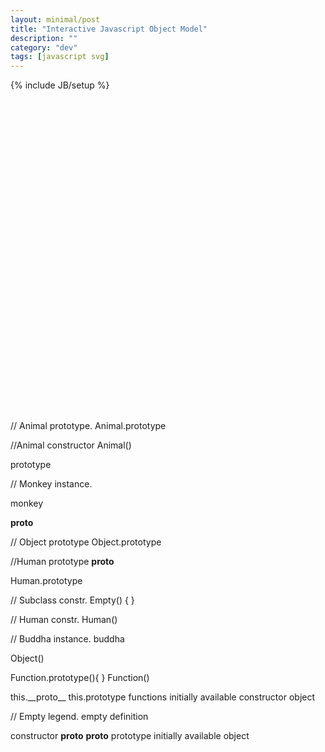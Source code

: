 ```yaml
---
layout: minimal/post
title: "Interactive Javascript Object Model"
description: ""
category: "dev"
tags: [javascript svg]
---
```

{% include JB/setup %}

<svg version="1.1" id="Layer_1" height="700px" xmlns="http://www.w3.org/2000/svg" xmlns:xlink="http://www.w3.org/1999/xlink" x="0px" y="0px"
	 viewBox="0 0 1119 1109" enable-background="new 0 0 1119 1109" xml:space="preserve">

<filter id="dropShadow">
    <feGaussianBlur in="SourceAlpha" stdDeviation="1" />
    <feOffset dx="0" dy="0" />
    <feMerge>
        <feMergeNode />
        <feMergeNode in="SourceGraphic" />
    </feMerge>
</filter>
<line class="svg svg-monkey svg-proto svg-subclass svg-line" fill="none" stroke="#000000" stroke-miterlimit="10" stroke-dasharray="6" x1="1120" y1="565" x2="1120" y2="544"/>

// Animal prototype.
<circle filter="url(#dropShadow)" id="animal_proto" class="svg svg-animal svg-monkey svg-proto svg-subclass svg-shape" fill="#EFE8E7" stroke="#7A545F" stroke-miterlimit="10" cx="491.3" cy="481.3" r="41.8"/>
<text id="animal_proto_label" class="svg svg-animal svg-monkey svg-proto svg-subclass svg-text" transform="matrix(1 0 0 1 471.2739 477.1768)"><tspan x="0" y="0" font-family="'MyriadPro-Regular'" font-size="13.5518">Animal</tspan><tspan x="-9.8" y="16.3" font-family="'MyriadPro-Regular'" font-size="13.5518">.prototype</tspan></text>

//Animal constructor
<line class="svg svg-animal svg-monkey svg-proto svg-subclass svg-line" fill="none" stroke="#000000" stroke-miterlimit="10" x1="585.4" y1="575.4" x2="533.1" y2="523.1"/>
<polygon filter="url(#dropShadow)" id="animal_constr" class="svg svg-animal svg-monkey svg-proto svg-subclass svg-shape" fill="#D8E1E5" stroke="#000000" stroke-miterlimit="10" points="589,638.2 564.5,613.7 564.5,579 589,554.5 623.6,554.5 
	648.1,579 648.1,613.7 623.6,638.2 "/>
<text id="animal_label" class="svg svg-animal svg-monkey svg-proto svg-subclass svg-text" transform="matrix(1 0 0 1 582.4629 600.3252)" font-family="'MyriadPro-Regular'" font-size="13.5518">Animal()</text>

<circle class="svg svg-animal svg-monkey svg-proto svg-subclass svg-shape" fill="#090405" stroke="#000000" stroke-miterlimit="10" cx="533.1" cy="523.1" r="4.1"/>
<text id="animal_prototype_label" class="svg svg-animal svg-monkey svg-proto svg-subclass svg-text" transform="matrix(1 0 0 1 564.4531 533.5938)" fill="#6D6E71" font-family="'MyriadPro-Regular'" font-size="13.9371">prototype</text>


// Monkey instance.
<line class="svg svg-monkey svg-proto svg-subclass svg-line" fill="none" stroke="#000000" stroke-miterlimit="10" stroke-dasharray="6" x1="459.9" y1="596.3" x2="491.3" y2="565"/>
<line class="svg svg-monkey svg-proto svg-subclass svg-line" fill="none" stroke="#000000" stroke-miterlimit="10" stroke-dasharray="6" x1="344.9" y1="617.2" x2="365.8" y2="596.3"/>
<line class="svg svg-monkey svg-proto svg-subclass svg-line" fill="none" stroke="#000000" stroke-miterlimit="10" stroke-dasharray="6" x1="365.8" y1="596.3" x2="459.9" y2="596.3"/>
<line class="svg svg-monkey svg-proto svg-subclass svg-line" fill="none" stroke="#000000" stroke-miterlimit="10" stroke-dasharray="6" x1="491.3" y1="565" x2="491.3" y2="544"/>
<polygon class="svg svg-monkey svg-proto svg-subclass svg-line" fill="#0D0B0B" stroke="#000000" stroke-miterlimit="10" points="491.3,539.8 486.9,548.3 495.6,548.3 "/>

<circle filter="url(#dropShadow)" id="monkey_inst" class="svg svg-monkey svg-proto svg-subclass svg-shape" fill="#EFE8E7" stroke="#7A545F" stroke-miterlimit="10" cx="324" cy="648.6" r="41.8"/>
<text id="monkey_label" class="svg svg-monkey svg-proto svg-subclass svg-text" transform="matrix(1 0 0 1 301.1421 652.5527)" font-family="'MyriadPro-Regular'" font-size="13.5518">monkey</text>

<text class="svg svg-monkey svg-proto svg-subclass svg-text" transform="matrix(1 0 0 1 367.0688 617.2514)" fill="#6D6E71" font-family="'MyriadPro-Regular'" font-size="13.9371">__proto__</text>


// Object prototype
<circle filter="url(#dropShadow)" class="svg svg-proto svg-shape" fill="#DCEED9" stroke="#000000" stroke-miterlimit="10" cx="658.5" cy="42.3" r="41.8"/>
<text class="svg svg-proto svg-text" transform="matrix(1 0 0 1 639.6846 38.1577)"><tspan x="0" y="0" font-family="'MyriadPro-Regular'" font-size="13.5518">Object</tspan><tspan x="-11" y="16.3" font-family="'MyriadPro-Regular'" font-size="13.5518">.prototype</tspan></text>

<line class="svg svg-proto svg-line" fill="none" stroke="#000000" stroke-miterlimit="10" stroke-dasharray="6" x1="658.5" y1="397.7" x2="658.5" y2="105"/>
<line class="svg svg-proto svg-line" fill="none" stroke="#000000" stroke-miterlimit="10" stroke-dasharray="6" x1="522.6" y1="450" x2="543.5" y2="429.1"/>
<line class="svg svg-proto svg-line" fill="none" stroke="#000000" stroke-miterlimit="10" stroke-dasharray="6" x1="627.2" y1="429.1" x2="658.5" y2="397.7"/>
<line class="svg svg-proto svg-line" fill="none" stroke="#000000" stroke-miterlimit="10" stroke-dasharray="6" x1="543.5" y1="429.1" x2="627.2" y2="429.1"/>
<polygon class="svg svg-proto svg-shape" fill="#0D0B0B" stroke="#000000" stroke-miterlimit="10" points="658.5,100.7 654.1,109.3 662.8,109.3 "/>


//Human prototype
<line class="svg svg-proto svg-subclass svg-line" fill="none" stroke="#000000" stroke-miterlimit="10" stroke-dasharray="6" x1="344.9" y1="742.7" x2="365.8" y2="721.7"/>
<line class="svg svg-proto svg-subclass svg-line" fill="none" stroke="#000000" stroke-miterlimit="10" stroke-dasharray="6" x1="365.8" y1="721.7" x2="459.9" y2="721.7"/>
<line class="svg svg-proto svg-subclass svg-line" fill="none" stroke="#000000" stroke-miterlimit="10" stroke-dasharray="6" x1="459.9" y1="721.7" x2="491.3" y2="690.4"/>
<line class="svg svg-proto svg-subclass svg-line" fill="none" stroke="#000000" stroke-miterlimit="10" stroke-dasharray="6" x1="491.3" y1="690.4" x2="491.3" y2="569"/>
<text class="svg svg-proto svg-subclass svg-text" transform="matrix(1 0 0 1 367.0688 742.6514)" fill="#6D6E71" font-family="'MyriadPro-Regular'" font-size="13.9371">__proto__</text>

<circle filter="url(#dropShadow)" id="human_proto" class="svg svg-proto svg-subclass svg-shape" fill="#EFE8E7" stroke="#7A545F" stroke-miterlimit="10" cx="324" cy="774" r="41.8"/>
<text id="human_proto_label" class="svg svg-proto svg-subclass svg-text" transform="matrix(1 0 0 1 303.209 769.8555)"><tspan x="0" y="0" font-family="'MyriadPro-Regular'" font-size="13.5518">Human</tspan><tspan x="-9" y="16.3" font-family="'MyriadPro-Regular'" font-size="13.5518">.prototype</tspan></text>


<path class="svg svg-line" id="SVGID_x5F_1_x5F_" fill="none" d="M480.8,889l334.5,0.1"/>

// Subclass constr.
<line class="svg svg-subclass svg-line" fill="none" stroke="#000000" stroke-miterlimit="10" x1="533.1" y1="648.6" x2="533.1" y2="565"/>
<line class="svg svg-subclass svg-line" fill="none" stroke="#000000" stroke-miterlimit="10" x1="533.1" y1="648.6" x2="585.4" y2="700.8"/>
<line class="svg svg-subclass svg-line" fill="none" stroke="#000000" stroke-miterlimit="10" x1="533.1" y1="565" x2="554" y2="544"/>
<polygon class="svg svg-subclass svg-line" fill="#D8E1E5" stroke="#000000" stroke-miterlimit="10" stroke-dasharray="6" points="589,763.6 564.5,739 564.5,704.4 
	589,679.9 623.6,679.9 648.1,704.4 648.1,739 623.6,763.6 "/>
<text class="svg svg-subclass svg-line" transform="matrix(1 0 0 1 577.2217 725.799)" font-family="'MyriadPro-Regular'" font-size="13.9371">Empty() { }</text>


// Human constr.
<line class="svg svg-proto svg-subclass svg-line" fill="none" stroke="#000000" stroke-miterlimit="10" x1="365.8" y1="815.8" x2="418.1" y2="868.2"/>
<circle class="svg svg-proto svg-subclass svg-line" fill="#090405" stroke="#000000" stroke-miterlimit="10" cx="365.8" cy="815.8" r="4.1"/>
<polygon filter="url(#dropShadow)" id="human_constr" class="svg svg-proto svg-subclass svg-shape" fill="#D8E1E5" stroke="#000000" stroke-miterlimit="10" points="423.6,930.9 399.1,906.4 399.1,871.7 423.6,847.2 
	458.3,847.2 482.8,871.7 482.8,906.4 458.3,930.9 "/>
<text class="svg svg-proto svg-subclass svg-line" transform="matrix(1 0 0 1 416.2822 893.0039)" font-family="'MyriadPro-Regular'" font-size="13.5518">Human()</text>

// Buddha instance.
<line class="svg svg-line svg-subclass" fill="none" stroke="#000000" stroke-miterlimit="10" stroke-dasharray="6" x1="209.1" y1="889" x2="292.7" y2="889"/>
<line class="svg svg-line svg-subclass" fill="none" stroke="#000000" stroke-miterlimit="10" stroke-dasharray="6" x1="324" y1="857.6" x2="324" y2="836.7"/>
<line class="svg svg-subclass svg-line" fill="none" stroke="#000000" stroke-miterlimit="10" stroke-dasharray="6" x1="292.7" y1="889" x2="324" y2="857.6"/>
<line class="svg svg-subclass svg-line" fill="none" stroke="#000000" stroke-miterlimit="10" stroke-dasharray="6" x1="209.1" y1="889" x2="188.2" y2="909.9"/>
<polygon class="svg svg-subclass svg-line" fill="#0D0B0B" stroke="#000000" stroke-miterlimit="10" points="324,832.4 319.7,841 328.4,841 "/>
<circle filter="url(#dropShadow)" id="budha" class="svg svg-subclass svg-shape" fill="#EFE8E7" stroke="#000000" stroke-miterlimit="10" cx="156.8" cy="941.3" r="41.8"/>
<text class="svg svg-text svg-subclass" transform="matrix(1 0 0 1 134.3555 945.2324)" font-family="'MyriadPro-Regular'" font-size="13.5518">buddha</text>



<line class="svg svg-line" fill="none" stroke="#000000" stroke-miterlimit="10" x1="763.1" y1="460.4" x2="731.7" y2="429.1"/>
<line class="svg svg-line" fill="none" stroke="#000000" stroke-miterlimit="10" stroke-dasharray="6" x1="909.4" y1="679.9" x2="909.4" y2="355.9"/>
<line class="svg svg-line" fill="none" stroke="#000000" stroke-miterlimit="10" x1="951.2" y1="335" x2="1066.2" y2="460.4"/>
<line class="svg svg-line" fill="none" stroke="#000000" stroke-miterlimit="10" stroke-dasharray="6" x1="1013.9" y1="429.1" x2="1045.3" y2="460.4"/>
<polygon filter="url(#dropShadow)" class="svg svg-shape" fill="#DCEED9" stroke="#000000" stroke-miterlimit="10" points="1059.3,523.1 1034.8,498.6 1034.8,464 1059.3,439.4 
	1094,439.4 1118.5,464 1118.5,498.6 1094,523.1 "/>

<!--<circle filter="url(#dropShadow)" id="snowden" class="svg svg-shape" fill="#EFE8E7" stroke="#000000" stroke-miterlimit="10" cx="156.8" cy="1066.7" r="41.8"/>
<text class="svg svg-text" transform="matrix(1 0 0 1 130.7798 1070.666)" font-family="'MyriadPro-Regular'" font-size="13.5518">snowden</text>
<line class="svg svg-line" fill="none" stroke="#000000" stroke-miterlimit="10" stroke-dasharray="6" x1="209.1" y1="1014.4" x2="292.7" y2="1014.4"/>
<path class="svg svg-line" fill="none" stroke="#000000" stroke-miterlimit="10" stroke-dasharray="6" d="M324,941.3"/>
-->
<polygon filter="url(#dropShadow)" class="svg svg-shape" fill="#DCEED9" stroke="#000000" stroke-miterlimit="10" points="766.6,523.1 742.1,498.6 742.1,464 766.6,439.4 
	801.3,439.4 825.8,464 825.8,498.6 801.3,523.1 "/>
<text class="svg svg-line" transform="matrix(1 0 0 1 761.1455 485.2715)" font-family="'MyriadPro-Regular'" font-size="13.5518">Object()</text>



<polygon class="svg svg-line" fill="#DCEED9" stroke="#000000" stroke-miterlimit="10" stroke-dasharray="6" points="892.1,335 867.6,310.5 867.6,275.8 
	892.1,251.3 926.8,251.3 951.3,275.8 951.3,310.5 926.8,335 "/>
<text class="svg svg-line" transform="matrix(1 0 0 1 884.2939 288.9893)"><tspan x="0" y="0" font-family="'MyriadPro-Regular'" font-size="13.5518">Function</tspan><tspan x="-13.8" y="16.3" font-family="'MyriadPro-Regular'" font-size="13.5518">.prototype(){ }</tspan></text>
<text class="svg svg-line" transform="matrix(1 0 0 1 1047.8398 485.2715)" font-family="'MyriadPro-Regular'" font-size="13.5518">Function()</text>
<line class="svg svg-line" fill="none" stroke="#000000" stroke-miterlimit="10" x1="397.2" y1="889" x2="397.2" y2="889"/>
<line class="svg svg-line" fill="none" stroke="#000000" stroke-miterlimit="10" stroke-dasharray="6" x1="867.6" y1="596.3" x2="648.1" y2="596.3"/>
<line class="svg svg-line" fill="none" stroke="#000000" stroke-miterlimit="10" stroke-dasharray="6" x1="867.6" y1="596.3" x2="909.4" y2="554.5"/>
<text class="svg svg-line"><textPath  xlink:href="#SVGID_x5F_1_x5F_" startOffset="7.300000e-02%">
</textPath>
</text>
<line class="svg svg-line" fill="none" stroke="#000000" stroke-miterlimit="10" stroke-dasharray="6" x1="700.3" y1="889" x2="888.5" y2="700.8"/>
<line class="svg svg-line" fill="none" stroke="#000000" stroke-miterlimit="10" stroke-dasharray="6" x1="1013.9" y1="429.1" x2="940.8" y2="429.1"/>
<line class="svg svg-line" fill="none" stroke="#000000" stroke-miterlimit="10" stroke-dasharray="6" x1="940.8" y1="429.1" x2="909.3" y2="397.7"/>
<line class="svg svg-line" fill="none" stroke="#000000" stroke-miterlimit="10" stroke-dasharray="6" x1="857.1" y1="240.9" x2="689.9" y2="240.9"/>
<line class="svg svg-line" fill="none" stroke="#000000" stroke-miterlimit="10" stroke-dasharray="6" x1="689.9" y1="240.9" x2="658.5" y2="209.6"/>


<line class="svg svg-line" fill="none" stroke="#000000" stroke-miterlimit="10" stroke-dasharray="6" x1="867.4" y1="721.7" x2="648.1" y2="721.7"/>
<line class="svg svg-line" fill="none" stroke="#000000" stroke-miterlimit="10" stroke-dasharray="6" x1="867.6" y1="721.7" x2="909.3" y2="679.9"/>
<line class="svg svg-line" fill="none" stroke="#000000" stroke-miterlimit="10" stroke-dasharray="6" x1="815.3" y1="449.9" x2="836.2" y2="429.1"/>




<line class="svg svg-line" fill="none" stroke="#000000" stroke-miterlimit="10" stroke-dasharray="6" x1="878" y1="261.8" x2="857.1" y2="240.9"/>
<line class="svg svg-line" fill="none" stroke="#000000" stroke-miterlimit="10" x1="700.3" y1="84.1" x2="731.7" y2="115.5"/>
<line class="svg svg-line" fill="none" stroke="#000000" stroke-miterlimit="10" x1="731.7" y1="115.5" x2="731.7" y2="429.1"/>
<line class="svg svg-line" fill="none" stroke="#000000" stroke-miterlimit="10" stroke-dasharray="6" x1="836.2" y1="429.1" x2="867.6" y2="429.1"/>
<line class="svg svg-line" fill="none" stroke="#000000" stroke-miterlimit="10" stroke-dasharray="6" x1="874.9" y1="429.1" x2="909.3" y2="397.7"/>
<line class="svg svg-line" fill="none" stroke="#000000" stroke-miterlimit="10" x1="376.3" y1="774" x2="376.3" y2="774"/>
<circle class="svg svg-line" fill="#090405" stroke="#000000" stroke-miterlimit="10" cx="700.3" cy="84.1" r="4.1"/>
<circle class="svg svg-line" fill="#090405" stroke="#000000" stroke-miterlimit="10" cx="951.2" cy="335" r="4.1"/>

<polygon class="svg svg-line" fill="#0D0B0B" stroke="#000000" stroke-miterlimit="10" points="909.4,351.6 905,360.2 913.8,360.2 "/>
<text class="svg svg-line" transform="matrix(1 0 0 1 0 78.3154)"><tspan x="0" y="0" fill="#515251" font-family="'MyriadPro-Regular'" font-size="13.9371">this</tspan><tspan x="22.9" y="0" font-family="'MyriadPro-Regular'" font-size="13.9371">.</tspan><tspan x="26.2" y="0" font-family="'MyriadPro-Regular'" font-size="15.0985">__proto__</tspan></text>
<line class="svg svg-line" fill="none" stroke="#000000" stroke-miterlimit="10" x1="210.8" y1="110.2" x2="125.4" y2="110.2"/>
<circle filter="url(#dropShadow)" class="svg svg-line" fill="#090405" stroke="#000000" stroke-miterlimit="10" cx="215.4" cy="110.2" r="4.1"/>
<text class="svg svg-line" transform="matrix(1 0 0 1 0 109.6733)"><tspan x="0" y="0" fill="#515251" font-family="'MyriadPro-Regular'" font-size="13.9371">this</tspan><tspan x="22.9" y="0" font-family="'MyriadPro-Regular'" font-size="13.9371">.</tspan><tspan x="26.2" y="0" font-family="'MyriadPro-Regular'" font-size="15.0985">prototype</tspan></text>
<polygon filter="url(#dropShadow)" class="svg svg-line" fill="#DCEED9" stroke="#000000" stroke-miterlimit="10" points="124.7,201.5 115.5,192.3 115.5,179.3 124.7,170.1 
	137.7,170.1 146.9,179.3 146.9,192.3 137.7,201.5 "/>
<polygon class="svg svg-line" fill="#FFFFFF" stroke="#000000" stroke-miterlimit="10" stroke-dasharray="6" points="124.7,308.3 115.5,299.1 
	115.5,286.1 124.7,276.8 137.7,276.8 146.9,286.1 146.9,299.1 137.7,308.3 "/>
<circle filter="url(#dropShadow)" class="svg svg-line" fill="#DCEED9" stroke="#000000" stroke-miterlimit="10" cx="130.7" cy="376.2" r="15.7"/>
<path class="svg svg-line" fill="none" stroke="#000000" stroke-miterlimit="10" stroke-dasharray="6" d="M133.9,78.9V34.6V78.9z"/>
<polygon class="svg svg-line" fill="#0D0B0B" stroke="#000000" stroke-miterlimit="10" points="133.9,26.1 129.5,34.6 138.2,34.6 "/>
<text class="svg svg-line" transform="matrix(1 0 0 1 31.3584 245.561)" font-family="'MyriadPro-Regular'" font-size="15.0985">functions</text>
<text class="svg svg-line" transform="matrix(1 0 0 1 167.8247 190.9741)" font-family="'MyriadPro-Regular'" font-size="15.0985">initially available constructor</text>
<text class="svg svg-line" transform="matrix(1 0 0 1 167.2456 429.0664)" font-family="'MyriadPro-Regular'" font-size="15.0985">object</text>
<line class="svg svg-line" fill="none" stroke="#000000" stroke-miterlimit="10" stroke-dasharray="6" x1="700.3" y1="889" x2="481" y2="889.1"/>

// Empty legend.
<text class="svg svg-line" transform="matrix(1 0 0 1 167.2451 300.0752)" font-family="'MyriadPro-Regular'" font-size="15.0985">empty definition</text>
<polygon filter="url(#dropShadow)" class="svg svg-line" fill="#D8E1E5" stroke="#000000" stroke-miterlimit="10" points="124.2,256.1 115,246.9 115,233.9 124.2,224.7 137.2,224.7 
	146.4,233.9 146.4,246.9 137.2,256.1 "/>

<text class="svg svg-line" transform="matrix(1 0 0 1 167.2451 245.5615)" font-family="'MyriadPro-Regular'" font-size="15.0985">constructor</text>
<text class="svg svg-line" transform="matrix(1 0 0 1 659.748 742.5791)" fill="#6D6E71" font-family="'MyriadPro-Regular'" font-size="13.9371">__proto__</text>
<text class="svg svg-line" transform="matrix(1 0 0 1 962.8799 449.9722)" fill="#6D6E71" font-family="'MyriadPro-Regular'" font-size="13.9371">__proto__</text>
<text class="svg svg-line" transform="matrix(1 0 0 1 1034.8301 408.1602)" fill="#6D6E71" font-family="'MyriadPro-Regular'" font-size="13.9371">prototype</text>
<circle filter="url(#dropShadow)" class="svg svg-line" fill="#EFE8E7" stroke="#7A545F" stroke-miterlimit="10" cx="131.2" cy="423.8" r="15.7"/>
<text class="svg svg-line" transform="matrix(1 0 0 1 167.2456 376.8022)" font-family="'MyriadPro-Regular'" font-size="15.0985">initially available object</text>
</svg>

<br>


<div id="context">
</div>

<script type="text/template" id="animal_constr_template">
    In javascript almost everything is an object, including functions.
    <br>
    <br>
    <div id="animal_constr_code">
<pre>
function Animal(sound) {
    this.multicellular = true;
    this.sound = sound;
}
</pre>
    </div>
    Every function has a <code id="ref-proto-prop" class="action">prototype property</code> pointing to a <code id="ref-animal-proto-obj" class="action">prototype object</code>.
    <br>
    <br>
    When a function is executed with the <em>new</em> operator it becomes a constructor capable of creating new objects:
    <br>
    <br>
<pre>
var monkey = new Animal("Banana. Now!");
</pre>
    Animal() creates a new object - monkey - binds <em>this</em> to the newly created object and executes itself.
    <br>
    <br>
    Animal() then sets monkey's <code>__proto__</code> property to the object referenced by Amimal's <code>prototype</code> property thus making:
    <br>
    <br>
<pre>
Object.getPrototypeOf(monkey) === Animal.prototype; //true
monkey instanceof Animal; //true
</pre> 
    The __proto__ property which references monkey's prototype is hidden, which is why it has to be accessed via <code>Object.getPrototype()</code>.
    <br>
    <br>
    All objects inherit properties from their prototypes referenced by their __proto__ properties, so monkey now inherits from Animal.prototype.
    <br>
    <br>
    The constructor function Animal which sets up this prototype chain during object creation is analogous to an Animal class in classical inheritance.
</script>


<script type="text/template" id="animal_proto_template">
    If <code>monkey</code> doesn't have some property... 
    <br>
    <br>
<pre>
monkey.hasOwnProperty('favoriteBooks'); //false
</pre>    
    ...the javasacript engine checks whether the Animal.prototype object referenced by monkey's __proto__ property contains the property. 
    <br>
    <br>
    When Animal() was defined, and the <code>Animal.prototype</code> object was created its __proto__ property was set to <code>Object.prototype</code> setting up the <code>Animal.prototype -> Object.prototype</code> chain.
    <br>
    <br>
<pre>
Object.getPrototypeOf(Animal.prototype) === Object.prototype; //true
</pre>
    If the property is not found on <code>Animal.prototype</code>, the engine continues up the prototype chain and checks <code>Object.prototype</code> for the property.
    <br>
    <br>
    If the property is not found on Object.prototype <code>undefined</code> is returned. 
    <br>
    <br>
<pre>
monkey.favoriteBooks; //undefined
</pre>
    We can further extend the prototype chain by setting Human.prototype's __proto__ property to reference Animal.prototype. 
    <br>
    <br>
    This is analogous to subclassing an Animal class in classical inheritance.
</script>

<script type="text/template" id="human_proto_template">
    When the Human() constructor is first created its prototype property points to a new object causing Human's prototype chain to look like:<br>
    <code>Human.prototype -> Object.prototype.</code>
    <br>
    <br>
    Instead we want instances of Human() to also inherit properties from Animal.prototype:<br>
    <code>buddha -> Human.prototype -> Animal.protype -> Object.prototype.</code>
    <br>
    <br>
    To achieve this we could set Human.prototype to point at monkey so that objects created by Human() would have __proto__ point at monkey:<br>
    <code>buddha -> (monkey === Human.prototype) -> Animal.prototype -> Object.prototype.</code>
    <br>
    <br>
    This works but has the downside that monkey was instantiated with monkey-specific properties by the Animal() constructor...
<pre>
monkey.sound === "Banana. Now!"; //true
</pre>
    ...which we don't want every instance of Human to inherit.
    <br>
    <br>
    Instead we can introduce an empty constructor function to create an object with no properties but with __proto__ set to Animal.prototype.
    <br>
    <br>
<pre>
function Empty() {}
Empty.prototype = Animal.prototype;
Human.prototype = new Empty();
</pre>
    This correctly sets up the prototype chain with instances of Human having a "clean" prototype object which inherits properties from Animal.prototype but doesn't inherit specific instance properties set by Animal().
</script>
